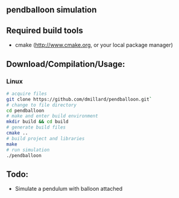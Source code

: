 pendballoon simulation
----------------------

## Required build tools

 - cmake (http://www.cmake.org, or your local package manager)

## Download/Compilation/Usage:

### Linux 

```bash
# acquire files
git clone https://github.com/dmillard/pendballoon.git`
# change to file directory
cd pendballoon
# make and enter build environment
mkdir build && cd build
# generate build files
cmake ..
# build project and libraries
make
# run simulation
./pendballoon
```

## Todo:
 - Simulate a pendulum with balloon attached
